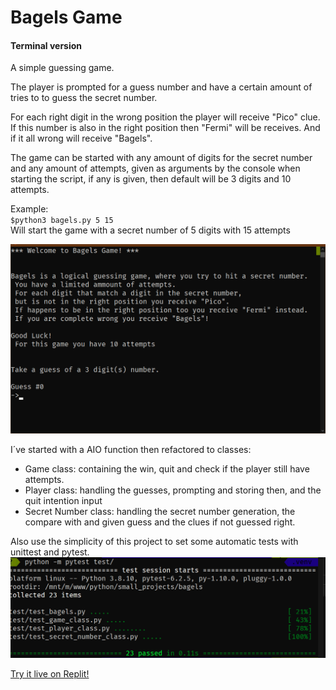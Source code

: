 #  Bagels Game
#### Terminal version

A simple guessing game.

The player is prompted for a guess number and have a certain amount of tries to
to guess the secret number.

For each right digit in the wrong position the player will receive "Pico" clue.
If this number is also in the right position then "Fermi" will be receives.
And if it all wrong will receive "Bagels".


The game can be started with any amount of digits for the secret number and any
amount of attempts, given as arguments by the console when starting
the script, if any is given, then default will be 3 digits and 10 attempts.

Example: \
`$python3 bagels.py 5 15`\
Will start the game with a secret number of 5 digits with 15 attempts

![GamePlay sample](https://github.com/hverton1a/bagels_game_terminal/blob/main/assets/play.gif)


I´ve started with a AIO function then refactored to classes:
* Game class: containing the win, quit and check if
the player still have attempts.
* Player class: handling the guesses, prompting and storing then, and the quit intention input
* Secret Number class: handling the secret number generation, the compare with and given guess and the clues if not guessed right.

Also use the simplicity of this project to set some automatic tests with unittest and pytest.
![Test report](https://github.com/hverton1a/bagels_game_terminal/blob/main/assets/tests.gif)

[Try it live on Replit!](https://replit.com/@Horvatbarbosa/bagelsgameterminal?v=1)
